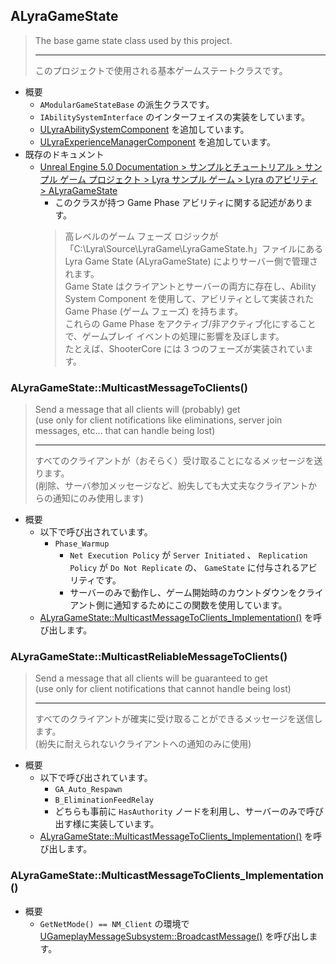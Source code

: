 ## ALyraGameState

> The base game state class used by this project.
> 
> ----
> このプロジェクトで使用される基本ゲームステートクラスです。

* 概要
	* `AModularGameStateBase` の派生クラスです。
	* `IAbilitySystemInterface` のインターフェイスの実装をしています。
	* [ULyraAbilitySystemComponent] を追加しています。
	* [ULyraExperienceManagerComponent] を追加しています。
* 既存のドキュメント
	* [Unreal Engine 5.0 Documentation > サンプルとチュートリアル > サンプル ゲーム プロジェクト > Lyra サンプル ゲーム > Lyra のアビリティ > ALyraGameState]
		* このクラスが持つ Game Phase アビリティに関する記述があります。  
		> 高レベルのゲーム フェーズ ロジックが「C:\Lyra\Source\LyraGame\LyraGameState.h」ファイルにある Lyra Game State (ALyraGameState) によりサーバー側で管理されます。  
		> Game State はクライアントとサーバーの両方に存在し、Ability System Component を使用して、アビリティとして実装された Game Phase (ゲーム フェーズ) を持ちます。  
		> これらの Game Phase をアクティブ/非アクティブ化にすることで、ゲームプレイ イベントの処理に影響を及ぼします。  
		> たとえば、ShooterCore には 3 つのフェーズが実装されています。  

### ALyraGameState::MulticastMessageToClients()

> Send a message that all clients will (probably) get  
> (use only for client notifications like eliminations, server join messages, etc... that can handle being lost)  
> 
> ----
> すべてのクライアントが（おそらく）受け取ることになるメッセージを送ります。  
> (削除、サーバ参加メッセージなど、紛失しても大丈夫なクライアントからの通知にのみ使用します)  

* 概要
	* 以下で呼び出されています。
		* `Phase_Warmup`
			* `Net Execution Policy` が `Server Initiated` 、 `Replication Policy` が `Do Not Replicate` の、 `GameState` に付与されるアビリティです。
			* サーバーのみで動作し、ゲーム開始時のカウントダウンをクライアント側に通知するためにこの関数を使用しています。
	* [ALyraGameState::MulticastMessageToClients_Implementation()] を呼び出します。


### ALyraGameState::MulticastReliableMessageToClients()

> Send a message that all clients will be guaranteed to get  
> (use only for client notifications that cannot handle being lost)  
> 
> ----
> すべてのクライアントが確実に受け取ることができるメッセージを送信します。  
> (紛失に耐えられないクライアントへの通知のみに使用)  

* 概要
	* 以下で呼び出されています。
		* `GA_Auto_Respawn`
		* `B_EliminationFeedRelay`
		* どちらも事前に `HasAuthority` ノードを利用し、サーバーのみで呼び出す様に実装しています。
	* [ALyraGameState::MulticastMessageToClients_Implementation()] を呼び出します。

### ALyraGameState::MulticastMessageToClients_Implementation()

* 概要
	* `GetNetMode() == NM_Client` の環境で [UGameplayMessageSubsystem::BroadcastMessage()] を呼び出します。



<!--- ページ内のリンク --->

<!--- 自前の画像へのリンク --->

<!--- generated --->
[ULyraExperienceManagerComponent]: ../../Lyra/Experience/ULyraExperienceManagerComponent.md#ulyraexperiencemanagercomponent
[ULyraAbilitySystemComponent]: ../../Lyra/GameplayAbility/ULyraAbilitySystemComponent.md#ulyraabilitysystemcomponent
[ALyraGameState::MulticastMessageToClients_Implementation()]: ../../Lyra/GameplayFramework/ALyraGameState.md#alyragamestatemulticastmessagetoclientsimplementation
[UGameplayMessageSubsystem::BroadcastMessage()]: ../../Plugin/GameplayMessageSubsystem/UGameplayMessageSubsystem.md#ugameplaymessagesubsystembroadcastmessage
[Unreal Engine 5.0 Documentation > サンプルとチュートリアル > サンプル ゲーム プロジェクト > Lyra サンプル ゲーム > Lyra のアビリティ > ALyraGameState]: https://docs.unrealengine.com/5.0/ja/abilities-in-lyra-in-unreal-engine/#alyragamestate
